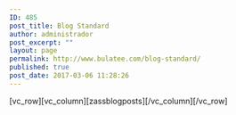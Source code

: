 ```yaml
---
ID: 485
post_title: Blog Standard
author: administrador
post_excerpt: ""
layout: page
permalink: http://www.bulatee.com/blog-standard/
published: true
post_date: 2017-03-06 11:28:26
---
```

[vc_row][vc_column][zassblogposts][/vc_column][/vc_row]